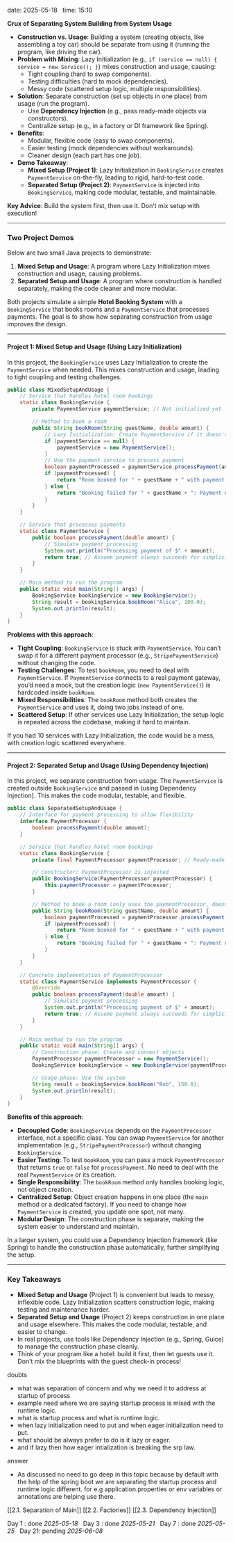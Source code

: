 date: 2025-05-18  
time: 15:10  

**Crux of Separating System Building from System Usage**

- **Construction vs. Usage**: Building a system (creating objects, like assembling a toy car) should be separate from using it (running the program, like driving the car).
- **Problem with Mixing**: Lazy Initialization (e.g., `if (service == null) { service = new Service(); }`) mixes construction and usage, causing:
  - Tight coupling (hard to swap components).
  - Testing difficulties (hard to mock dependencies).
  - Messy code (scattered setup logic, multiple responsibilities).
- **Solution**: Separate construction (set up objects in one place) from usage (run the program).
  - Use **Dependency Injection** (e.g., pass ready-made objects via constructors).
  - Centralize setup (e.g., in a factory or DI framework like Spring).
- **Benefits**:
  - Modular, flexible code (easy to swap components).
  - Easier testing (mock dependencies without workarounds).
  - Cleaner design (each part has one job).
- **Demo Takeaway**:
  - **Mixed Setup (Project 1)**: Lazy Initialization in `BookingService` creates `PaymentService` on-the-fly, leading to rigid, hard-to-test code.
  - **Separated Setup (Project 2)**: `PaymentService` is injected into `BookingService`, making code modular, testable, and maintainable.

**Key Advice**: Build the system first, then use it. Don’t mix setup with execution!

---

### Two Project Demos

Below are two small Java projects to demonstrate:
1. **Mixed Setup and Usage**: A program where Lazy Initialization mixes construction and usage, causing problems.
2. **Separated Setup and Usage**: A program where construction is handled separately, making the code cleaner and more modular.

Both projects simulate a simple **Hotel Booking System** with a `BookingService` that books rooms and a `PaymentService` that processes payments. The goal is to show how separating construction from usage improves the design.

---

#### Project 1: Mixed Setup and Usage (Using Lazy Initialization)

In this project, the `BookingService` uses Lazy Initialization to create the `PaymentService` when needed. This mixes construction and usage, leading to tight coupling and testing challenges.

```java
public class MixedSetupAndUsage {
    // Service that handles hotel room bookings
    static class BookingService {
        private PaymentService paymentService; // Not initialized yet

        // Method to book a room
        public String bookRoom(String guestName, double amount) {
            // Lazy Initialization: Create PaymentService if it doesn't exist
            if (paymentService == null) {
                paymentService = new PaymentService();
            }
            // Use the payment service to process payment
            boolean paymentProcessed = paymentService.processPayment(amount);
            if (paymentProcessed) {
                return "Room booked for " + guestName + " with payment of $" + amount;
            } else {
                return "Booking failed for " + guestName + ": Payment not processed";
            }
        }
    }

    // Service that processes payments
    static class PaymentService {
        public boolean processPayment(double amount) {
            // Simulate payment processing
            System.out.println("Processing payment of $" + amount);
            return true; // Assume payment always succeeds for simplicity
        }
    }

    // Main method to run the program
    public static void main(String[] args) {
        BookingService bookingService = new BookingService();
        String result = bookingService.bookRoom("Alice", 100.0);
        System.out.println(result);
    }
}
```

**Problems with this approach**:
- **Tight Coupling**: `BookingService` is stuck with `PaymentService`. You can’t swap it for a different payment processor (e.g., `StripePaymentService`) without changing the code.
- **Testing Challenges**: To test `bookRoom`, you need to deal with `PaymentService`. If `PaymentService` connects to a real payment gateway, you’d need a mock, but the creation logic (`new PaymentService()`) is hardcoded inside `bookRoom`.
- **Mixed Responsibilities**: The `bookRoom` method both creates the `PaymentService` and uses it, doing two jobs instead of one.
- **Scattered Setup**: If other services use Lazy Initialization, the setup logic is repeated across the codebase, making it hard to maintain.

If you had 10 services with Lazy Initialization, the code would be a mess, with creation logic scattered everywhere.

---

#### Project 2: Separated Setup and Usage (Using Dependency Injection)

In this project, we separate construction from usage. The `PaymentService` is created outside `BookingService` and passed in (using Dependency Injection). This makes the code modular, testable, and flexible.

```java
public class SeparatedSetupAndUsage {
    // Interface for payment processing to allow flexibility
    interface PaymentProcessor {
        boolean processPayment(double amount);
    }

    // Service that handles hotel room bookings
    static class BookingService {
        private final PaymentProcessor paymentProcessor; // Ready-made dependency

        // Constructor: PaymentProcessor is injected
        public BookingService(PaymentProcessor paymentProcessor) {
            this.paymentProcessor = paymentProcessor;
        }

        // Method to book a room (only uses the paymentProcessor, doesn't create it)
        public String bookRoom(String guestName, double amount) {
            boolean paymentProcessed = paymentProcessor.processPayment(amount);
            if (paymentProcessed) {
                return "Room booked for " + guestName + " with payment of $" + amount;
            } else {
                return "Booking failed for " + guestName + ": Payment not processed";
            }
        }
    }

    // Concrete implementation of PaymentProcessor
    static class PaymentService implements PaymentProcessor {
        @Override
        public boolean processPayment(double amount) {
            // Simulate payment processing
            System.out.println("Processing payment of $" + amount);
            return true; // Assume payment always succeeds for simplicity
        }
    }

    // Main method to run the program
    public static void main(String[] args) {
        // Construction phase: Create and connect objects
        PaymentProcessor paymentProcessor = new PaymentService();
        BookingService bookingService = new BookingService(paymentProcessor);

        // Usage phase: Use the system
        String result = bookingService.bookRoom("Bob", 150.0);
        System.out.println(result);
    }
}
```

**Benefits of this approach**:
- **Decoupled Code**: `BookingService` depends on the `PaymentProcessor` interface, not a specific class. You can swap `PaymentService` for another implementation (e.g., `StripePaymentProcessor`) without changing `BookingService`.
- **Easier Testing**: To test `bookRoom`, you can pass a mock `PaymentProcessor` that returns `true` or `false` for `processPayment`. No need to deal with the real `PaymentService` or its creation.
- **Single Responsibility**: The `bookRoom` method only handles booking logic, not object creation.
- **Centralized Setup**: Object creation happens in one place (the `main` method or a dedicated factory). If you need to change how `PaymentService` is created, you update one spot, not many.
- **Modular Design**: The construction phase is separate, making the system easier to understand and maintain.

In a larger system, you could use a Dependency Injection framework (like Spring) to handle the construction phase automatically, further simplifying the setup.

---

### Key Takeaways

- **Mixed Setup and Usage** (Project 1) is convenient but leads to messy, inflexible code. Lazy Initialization scatters construction logic, making testing and maintenance harder.
- **Separated Setup and Usage** (Project 2) keeps construction in one place and usage elsewhere. This makes the code modular, testable, and easier to change.
- In real projects, use tools like Dependency Injection (e.g., Spring, Guice) to manage the construction phase cleanly.
- Think of your program like a hotel: build it first, then let guests use it. Don’t mix the blueprints with the guest check-in process!

doubts
- what was separation of concern and why we need it to address at startup of process
- example need where we are saying startup process is mixed with the runtime logic.
- what is startup process and what is runtime logic.
- when lazy initialization need to put and when eager initialization need to put.
- what should be always prefer to do is it lazy or eager.
- and if lazy then how eager intialization is breaking the srp law.

answer
- As discussed no need to go deep in this topic because by default with the help of the spring boot we are separating the startup process and runtime logic different. for e.g application.properties or env variables or annotations are helping use there.


[[2.1.  Separation of Main]]
[[2.2. Factories]]
[[2.3. Dependency Injection]]

Day 1 : done *2025-05-18*  
Day 3 : done *2025-05-21*  
Day 7 : done *2025-05-25*  
Day 21: pending *2025-06-08*